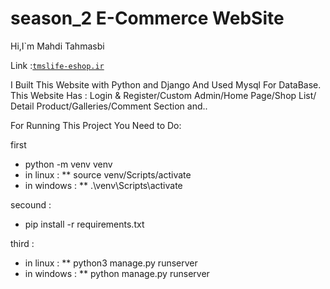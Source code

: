 # season_2 E-Commerce WebSite



Hi,I`m Mahdi Tahmasbi

Link :<code><a href="https://tmslife-eshop.ir/">tmslife-eshop.ir</a></code>

I Built This Website with Python and Django And Used Mysql For DataBase. This Website Has : Login &
Register/Custom Admin/Home Page/Shop List/ Detail
Product/Galleries/Comment Section and..




For Running This Project You Need to Do:

first

* python -m venv venv
* in linux :
** source venv/Scripts/activate
* in windows :
** .\venv\Scripts\activate


secound :



* pip install -r requirements.txt


third : 


* in linux :
** python3 manage.py runserver
* in windows :
** python manage.py runserver
